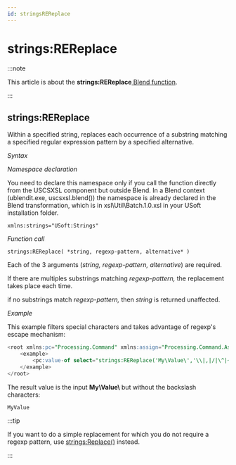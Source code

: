 ```yaml
---
id: stringsREReplace
---
```


# strings:REReplace




:::note

This article is about the **strings:REReplace**[ Blend function](/Repositories/Blend_functions).

:::

## **strings:REReplace**

Within a specified string, replaces each occurrence of a substring matching a specified regular expression pattern by a specified alternative.

*Syntax*

*Namespace declaration*

You need to declare this namespace only if you call the function directly from the USCSXSL component but outside Blend. In a Blend context (ublendit.exe, uscsxsl.blend()) the namespace is already declared in the Blend transformation, which is in xsl\\Util\\Batch.1.0.xsl in your USoft installation folder.

```
xmlns:strings="USoft:Strings"
```

*Function call*

```
strings:REReplace( *string, regexp-pattern, alternative* )
```

Each of the 3 arguments (*string, regexp-pattern, alternative*) are required.

If there are multiples substrings matching *regexp-pattern,* the replacement takes place each time.

if no substrings match *regexp-pattern,* then *string* is returned unaffected.

*Example*

This example filters special characters and takes advantage of regexp's escape mechanism:

```sql
<root xmlns:pc="Processing.Command" xmlns:assign="Processing.Command.Assign">
	<example>
		<pc:value-of select="strings:REReplace('My\Value\','\\|,|/|\^|~|@|&|\||-|\(|\)|\[|\]|\{|\}|\*|\?|=|\+|\.|,|%','')"/>
	</example>
</root>
```

The result value is the input **My\\Value\\** but without the backslash characters:

```
MyValue
```


:::tip

If you want to do a simple replacement for which you do not require a regexp pattern, use [strings:Replace()](/Repositories/Blend_functions/stringsReplace.md) instead.

:::
